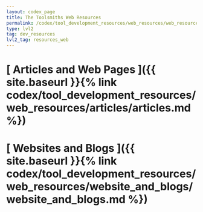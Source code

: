 ```yaml
---
layout: codex_page
title: The Toolsmiths Web Resources
permalink: /codex/tool_development_resources/web_resources/web_resources
type: lvl2
tag: dev_resources
lvl2_tag: resources_web
---
```


# [ Articles and Web Pages ]({{ site.baseurl }}{% link codex/tool_development_resources/web_resources/articles/articles.md %})

# [ Websites and Blogs ]({{ site.baseurl }}{% link codex/tool_development_resources/web_resources/website_and_blogs/website_and_blogs.md %})

